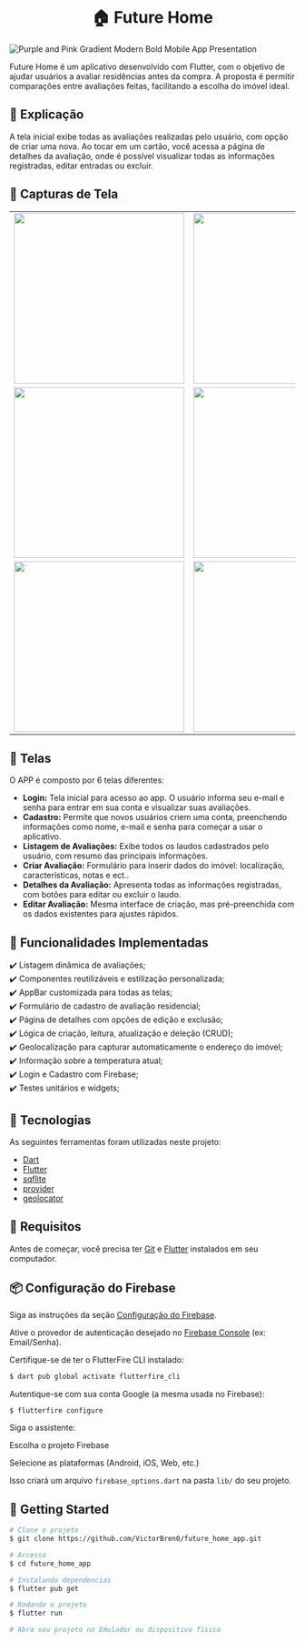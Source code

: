 <h1 align="center">🏠 Future Home </h1>

![Purple and Pink Gradient Modern Bold Mobile App Presentation](https://github.com/user-attachments/assets/5862960f-321d-4512-86f4-f1ba617d1d4a)

Future Home é um aplicativo desenvolvido com Flutter, com o objetivo de ajudar usuários a avaliar residências antes da compra. A proposta é permitir comparações entre avaliações feitas, facilitando a escolha do imóvel ideal.

## :page_facing_up: Explicação

A tela inicial exibe todas as avaliações realizadas pelo usuário, com opção de criar uma nova. Ao tocar em um cartão, você acessa a página de detalhes da avaliação, onde é possível visualizar todas as informações registradas, editar entradas ou excluir.  


## 📸 Capturas de Tela
<table>
  <tr>
    <td><img width="300" src="https://github.com/user-attachments/assets/bb4dfbd3-dc98-4bd2-9203-fcbb3326b2cf" /></td>
    <td><img width="300" src="https://github.com/user-attachments/assets/ce8d0674-9f83-4dba-be81-a1c6bc5a02cb" /></td>
    <td><img width="300" src="https://github.com/user-attachments/assets/c6b5b61f-b8c9-418a-a1c6-d37fec46d171" /></td>
  <tr>
    <td><img width="300" src="https://github.com/user-attachments/assets/4d359234-c68b-46cf-8169-cb3cea57a961" /></td>
    <td><img src="https://github.com/user-attachments/assets/a00e7c91-da29-4572-a6af-764f17da577a" width="300"/></td>
    <td><img src="https://github.com/user-attachments/assets/19482219-da05-4497-9144-427ab1db6981" width="300"/></td>
  </tr>
  <tr>
    <td><img src="https://github.com/user-attachments/assets/0ffc2873-1569-4016-8e5e-31948c408014" width="300"/></td>
    <td><img src="https://github.com/user-attachments/assets/bad18ab2-1350-46c2-95b1-0cdfb1541fc6" width="300"/></td>
    <td><img src="https://github.com/user-attachments/assets/ad120e54-4603-49d6-9ba9-12f9d4d3d05c" width="300"/></td>
  </tr>
</table>

## 📁 Telas

O APP é composto por 6 telas diferentes:

- **Login:** Tela inicial para acesso ao app. O usuário informa seu e-mail e senha para entrar em sua conta e visualizar suas avaliações.
- **Cadastro:** Permite que novos usuários criem uma conta, preenchendo informações como nome, e-mail e senha para começar a usar o aplicativo.
- **Listagem de Avaliações:** Exibe todos os laudos cadastrados pelo usuário, com resumo das principais informações.
- **Criar Avaliação:** Formulário para inserir dados do imóvel: localização, características, notas e ect..
- **Detalhes da Avaliação:** Apresenta todas as informações registradas, com botões para editar ou excluir o laudo.
- **Editar Avaliação:** Mesma interface de criação, mas pré-preenchida com os dados existentes para ajustes rápidos.

## :dart: Funcionalidades Implementadas

:heavy_check_mark: Listagem dinâmica de avaliações;\
:heavy_check_mark: Componentes reutilizáveis e estilização personalizada;\
:heavy_check_mark: AppBar customizada para todas as telas;\
:heavy_check_mark: Formulário de cadastro de avaliação residencial;\
:heavy_check_mark: Página de detalhes com opções de edição e exclusão;\
:heavy_check_mark: Lógica de criação, leitura, atualização e deleção (CRUD);\
:heavy_check_mark: Geolocalização para capturar automaticamente o endereço do imóvel;\
:heavy_check_mark: Informação sobre a temperatura atual;\
:heavy_check_mark: Login e Cadastro com Firebase;\
:heavy_check_mark: Testes unitários e widgets;

## :rocket: Tecnologias

As seguintes ferramentas foram utilizadas neste projeto:

- [Dart](https://dart.dev/)
- [Flutter](https://flutter.dev/)
- [sqflite](https://pub.dev/packages/sqflite)
- [provider](https://pub.dev/packages/provider)
- [geolocator](https://pub.dev/packages/geolocator)

## :closed_book: Requisitos ##

Antes de começar, você precisa ter [Git](https://git-scm.com) e [Flutter](https://docs.flutter.dev/get-started/install) instalados em seu computador.

## :package: Configuração do Firebase ##

Siga as instruções da seção [Configuração do Firebase](https://firebase.google.com/docs/auth/flutter/start?hl=pt-br).

Ative o provedor de autenticação desejado no [Firebase Console](https://console.firebase.google.com/u/0/) (ex: Email/Senha).

Certifique-se de ter o FlutterFire CLI instalado:
```bash
$ dart pub global activate flutterfire_cli
```

Autentique-se com sua conta Google (a mesma usada no Firebase):
```bash
$ flutterfire configure
```
Siga o assistente:

Escolha o projeto Firebase

Selecione as plataformas (Android, iOS, Web, etc.)

Isso criará um arquivo `firebase_options.dart` na pasta `lib/` do seu projeto.

## :checkered_flag: Getting Started ##

```bash
# Clone o projeto
$ git clone https://github.com/VictorBren0/future_home_app.git

# Accesso
$ cd future_home_app

# Instalando dependencias
$ flutter pub get

# Rodando o projeto
$ flutter run

# Abra seu projeto no Emulador ou dispositivo físico
```
